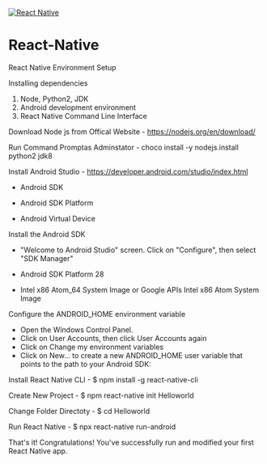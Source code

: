 <a href="/"><img class="logo" src="https://upload.wikimedia.org/wikipedia/commons/1/18/React_Native_Logo.png" alt="React Native"> </a>

# React-Native
React Native Environment Setup 

Installing dependencies
 1) Node, Python2, JDK
 2) Android development environment
 3) React Native Command Line Interface

Download Node js from Offical Website  - https://nodejs.org/en/download/

Run Command Promptas Adminstator - choco install -y nodejs.install python2 jdk8

Install Android Studio - https://developer.android.com/studio/index.html

  - Android SDK
  
  - Android SDK Platform
  
  - Android Virtual Device
  
Install the Android SDK
   - "Welcome to Android Studio" screen. Click on "Configure", then select "SDK Manager"
   
   - Android SDK Platform 28
   
   - Intel x86 Atom_64 System Image or Google APIs Intel x86 Atom System Image
   
Configure the ANDROID_HOME environment variable 
  - Open the Windows Control Panel.
  - Click on User Accounts, then click User Accounts again
  - Click on Change my environment variables
  - Click on New... to create a new ANDROID_HOME user variable that points to the path to your Android SDK:

Install React Native CLI - $ npm install -g react-native-cli

Create New Project -  $ npm react-native init Helloworld 

Change Folder Directoty - $ cd Helloworld

Run React Native - $ npx react-native run-android

That's it!
Congratulations! You've successfully run and modified your first React Native app.
